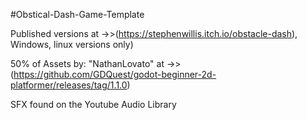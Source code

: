 #Obstical-Dash-Game-Template



Published versions at ->>(https://stephenwillis.itch.io/obstacle-dash), Windows, linux versions only) 

50% of Assets by: "NathanLovato"  at ->>(https://github.com/GDQuest/godot-beginner-2d-platformer/releases/tag/1.1.0)

SFX found on the Youtube Audio Library

